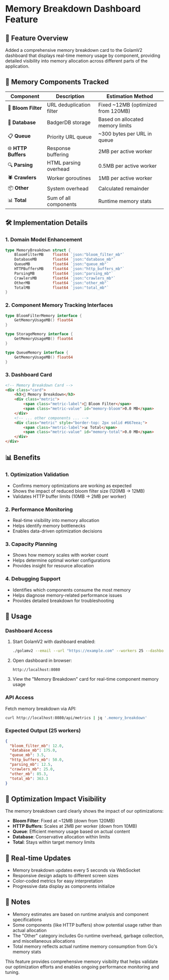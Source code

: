 # Memory Breakdown Dashboard Feature

## 🎯 Feature Overview

Added a comprehensive memory breakdown card to the GolamV2 dashboard that displays real-time memory usage by component, providing detailed visibility into memory allocation across different parts of the application.

## 🧠 Memory Components Tracked

| Component | Description | Estimation Method |
|-----------|-------------|-------------------|
| 🌸 **Bloom Filter** | URL deduplication filter | Fixed ~12MB (optimized from 120MB) |
| 💾 **Database** | BadgerDB storage | Based on allocated memory limits |
| 📋 **Queue** | Priority URL queue | ~300 bytes per URL in queue |
| 🌐 **HTTP Buffers** | Response buffering | 2MB per active worker |
| 🔍 **Parsing** | HTML parsing overhead | 0.5MB per active worker |
| 🕷️ **Crawlers** | Worker goroutines | 1MB per active worker |
| 📦 **Other** | System overhead | Calculated remainder |
| 📊 **Total** | Sum of all components | Runtime memory stats |

## 🛠️ Implementation Details

### 1. Domain Model Enhancement
```go
type MemoryBreakdown struct {
    BloomFilterMB    float64 `json:"bloom_filter_mb"`
    DatabaseMB       float64 `json:"database_mb"`
    QueueMB          float64 `json:"queue_mb"`
    HTTPBuffersMB    float64 `json:"http_buffers_mb"`
    ParsingMB        float64 `json:"parsing_mb"`
    CrawlersMB       float64 `json:"crawlers_mb"`
    OtherMB          float64 `json:"other_mb"`
    TotalMB          float64 `json:"total_mb"`
}
```

### 2. Component Memory Tracking Interfaces
```go
type BloomFilterMemory interface {
    GetMemoryUsageMB() float64
}

type StorageMemory interface {
    GetMemoryUsageMB() float64
}

type QueueMemory interface {
    GetMemoryUsageMB() float64
}
```

### 3. Dashboard Card
```html
<!-- Memory Breakdown Card -->
<div class="card">
    <h3>🧠 Memory Breakdown</h3>
    <div class="metric">
        <span class="metric-label">🌸 Bloom Filter</span>
        <span class="metric-value" id="memory-bloom">0.0 MB</span>
    </div>
    <!-- ... other components ... -->
    <div class="metric" style="border-top: 2px solid #667eea;">
        <span class="metric-label">📊 Total</span>
        <span class="metric-value" id="memory-total">0.0 MB</span>
    </div>
</div>
```

## 📊 Benefits

### 1. **Optimization Validation**
- Confirms memory optimizations are working as expected
- Shows the impact of reduced bloom filter size (120MB → 12MB)
- Validates HTTP buffer limits (10MB → 2MB per worker)

### 2. **Performance Monitoring**
- Real-time visibility into memory allocation
- Helps identify memory bottlenecks
- Enables data-driven optimization decisions

### 3. **Capacity Planning**
- Shows how memory scales with worker count
- Helps determine optimal worker configurations
- Provides insight for resource allocation

### 4. **Debugging Support**
- Identifies which components consume the most memory
- Helps diagnose memory-related performance issues
- Provides detailed breakdown for troubleshooting

## 🚀 Usage

### Dashboard Access
1. Start GolamV2 with dashboard enabled:
   ```bash
   ./golamv2 --email --url "https://example.com" --workers 25 --dashboard 8080
   ```

2. Open dashboard in browser:
   ```
   http://localhost:8080
   ```

3. View the "Memory Breakdown" card for real-time component memory usage

### API Access
Fetch memory breakdown via API:
```bash
curl http://localhost:8080/api/metrics | jq '.memory_breakdown'
```

### Expected Output (25 workers)
```json
{
  "bloom_filter_mb": 12.0,
  "database_mb": 175.0,
  "queue_mb": 3.5,
  "http_buffers_mb": 50.0,
  "parsing_mb": 12.5,
  "crawlers_mb": 25.0,
  "other_mb": 85.3,
  "total_mb": 363.3
}
```

## 🎯 Optimization Impact Visibility

The memory breakdown card clearly shows the impact of our optimizations:

- **Bloom Filter**: Fixed at ~12MB (down from 120MB)
- **HTTP Buffers**: Scales at 2MB per worker (down from 10MB)
- **Queue**: Efficient memory usage based on actual content
- **Database**: Conservative allocation within limits
- **Total**: Stays within target memory limits

## 🔄 Real-time Updates

- Memory breakdown updates every 5 seconds via WebSocket
- Responsive design adapts to different screen sizes
- Color-coded metrics for easy interpretation
- Progressive data display as components initialize

## 📝 Notes

- Memory estimates are based on runtime analysis and component specifications
- Some components (like HTTP buffers) show potential usage rather than actual allocation
- The "Other" category includes Go runtime overhead, garbage collection, and miscellaneous allocations
- Total memory reflects actual runtime memory consumption from Go's memory stats

This feature provides comprehensive memory visibility that helps validate our optimization efforts and enables ongoing performance monitoring and tuning.
